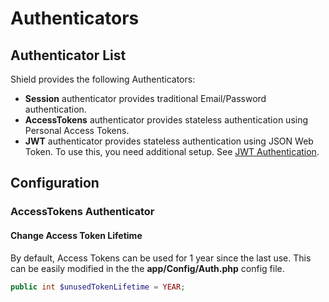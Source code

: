 # Authenticators

## Authenticator List

Shield provides the following Authenticators:

- **Session** authenticator provides traditional Email/Password authentication.
- **AccessTokens** authenticator provides stateless authentication using Personal Access Tokens.
- **JWT** authenticator provides stateless authentication using JSON Web Token. To use this,
  you need additional setup. See [JWT Authentication](./addons/jwt.md).

## Configuration

### AccessTokens Authenticator

#### Change Access Token Lifetime

By default, Access Tokens can be used for 1 year since the last use. This can be easily modified in the the **app/Config/Auth.php** config file.

```php
public int $unusedTokenLifetime = YEAR;
```
